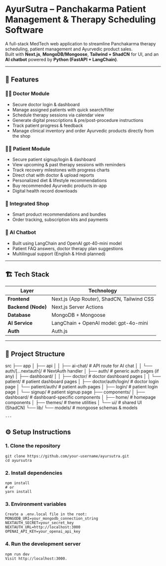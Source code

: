 # AyurSutra – Panchakarma Patient Management & Therapy Scheduling Software  

A full-stack MedTech web application to streamline Panchakarma therapy scheduling, patient management and Ayurvedic product sales.  
Built with **Next.js**, **MongoDB/Mongoose**, **Tailwind + ShadCN** for UI, and an **AI chatbot** powered by **Python (FastAPI + LangChain)**.

---

## 🚀 Features

### 👩‍⚕️ Doctor Module
- Secure doctor login & dashboard
- Manage assigned patients with quick search/filter
- Schedule therapy sessions via calendar view
- Generate digital prescriptions & pre/post-procedure instructions
- Track patient progress & feedback
- Manage clinical inventory and order Ayurvedic products directly from the shop

### 🧑‍🦰 Patient Module
- Secure patient signup/login & dashboard
- View upcoming & past therapy sessions with reminders
- Track recovery milestones with progress charts
- Direct chat with doctor & upload reports
- Personalized diet & lifestyle recommendations
- Buy recommended Ayurvedic products in-app
- Digital health record downloads

### 🛒 Integrated Shop
- Smart product recommendations and bundles
- Order tracking, subscription kits and payments

### 🤖 AI Chatbot
- Built using LangChain and OpenAI gpt-40-mini model
- Patient FAQ answers, doctor therapy plan suggestions
- Multilingual support (English & Hindi planned)

---

## 🏗️ Tech Stack

| Layer                | Technology                           |
|----------------------|--------------------------------------|
| **Frontend**         | Next.js (App Router), ShadCN, Tailwind CSS |
| **Backend (Node)**   | Next.js Server Actions        |
| **Database**         | MongoDB + Mongoose                    |
| **AI Service**       | LangChain + OpenAI model: gpt-4o-mini |
| **Auth**             | Auth.js                               |

---

## 📂 Project Structure
src
 ├── app
 │    ├── api
 │    │    ├── ai-chat/                  # API route for AI chat
 │    │    └── auth/[...nextauth]/       # NextAuth handler
 │    ├── auth/                          # generic auth pages (if any)
 │    ├── dashboard/
 │    │    ├── doctor/                   # doctor dashboard pages
 │    │    └── patient/                  # patient dashboard pages
 │    ├── doctor/auth/login/             # doctor login page
 │    └── patient/auth/                  # patient auth pages
 │         ├── login/                    # patient login page
 │         └── signup/                   # patient signup page
 ├── components/
 │    ├── dashboard/                     # dashboard-specific components
 │    ├── home/                          # homepage components
 │    ├── themes/                        # theme utilities
 │    └── ui/                            # shared UI (ShadCN)
 └── lib/
      └── models/                        # mongoose schemas & models


    ---

## ⚙️ Setup Instructions

### 1. Clone the repository
    git clone https://github.com/your-username/ayursutra.git
    cd ayursutra

### 2. Install dependencies
    npm install
    # or
    yarn install
### 3. Environment variables
    Create a .env.local file in the root:
    MONGODB_URI=your_mongodb_connection_string
    NEXTAUTH_SECRET=your_secret_key
    NEXTAUTH_URL=http://localhost:3000
    OPENAI_API_KEY=your_openai_api_key
    
### 4. Run the development server
    npm run dev
    Visit http://localhost:3000.
